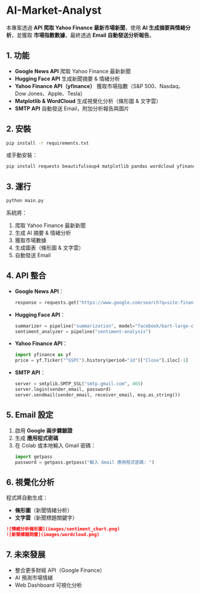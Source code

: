 # AI-Market-Analyst

本專案透過 **API 爬取 Yahoo Finance 最新市場新聞**，使用 **AI 生成摘要與情緒分析**，並獲取 **市場指數數據**，最終透過 **Email 自動發送分析報告**。

## 1. 功能
- **Google News API** 爬取 Yahoo Finance 最新新聞
- **Hugging Face API** 生成新聞摘要 & 情緒分析
- **Yahoo Finance API（yfinance）** 獲取市場指數（S&P 500、Nasdaq、Dow Jones、Apple、Tesla）
- **Matplotlib & WordCloud** 生成視覺化分析（條形圖 & 文字雲）
- **SMTP API** 自動發送 Email，附加分析報告與圖片

## 2. 安裝
```bash
pip install -r requirements.txt
```
或手動安裝：
```bash
pip install requests beautifulsoup4 matplotlib pandas wordcloud yfinance yahoo_fin transformers torch
```

## 3. 運行
```bash
python main.py
```
系統將：
1. 爬取 Yahoo Finance 最新新聞
2. 生成 AI 摘要 & 情緒分析
3. 獲取市場數據
4. 生成圖表（條形圖 & 文字雲）
5. 自動發送 Email

## 4. API 整合
- **Google News API**：
  ```python
  response = requests.get("https://www.google.com/search?q=site:finance.yahoo.com+stock+market+news&tbm=nws", headers={"User-Agent": "Mozilla/5.0"})
  ```
- **Hugging Face API**：
  ```python
  summarizer = pipeline("summarization", model="facebook/bart-large-cnn")
  sentiment_analyzer = pipeline("sentiment-analysis")
  ```
- **Yahoo Finance API**：
  ```python
  import yfinance as yf
  price = yf.Ticker("^GSPC").history(period="1d")["Close"].iloc[-1]
  ```
- **SMTP API**：
  ```python
  server = smtplib.SMTP_SSL("smtp.gmail.com", 465)
  server.login(sender_email, password)
  server.sendmail(sender_email, receiver_email, msg.as_string())
  ```

## 5. Email 設定
1. 啟用 **Google 兩步驟驗證**
2. 生成 **應用程式密碼**
3. 在 Colab 或本地輸入 Gmail 密碼：
   ```python
   import getpass
   password = getpass.getpass("輸入 Gmail 應用程式密碼: ")
   ```

## 6. 視覺化分析
程式將自動生成：
- **條形圖**（新聞情緒分析）
- **文字雲**（新聞標題關鍵字）

```markdown
![情緒分析條形圖](images/sentiment_chart.png)
![新聞標題詞雲](images/wordcloud.png)
```

## 7. 未來發展
- 整合更多財經 API（Google Finance）
- AI 預測市場情緒
- Web Dashboard 可視化分析
